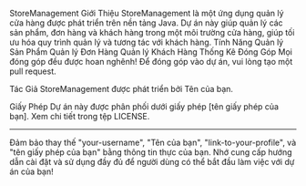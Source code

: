 StoreManagement
Giới Thiệu
StoreManagement là một ứng dụng quản lý cửa hàng được phát triển trên nền tảng Java. Dự án này giúp quản lý các sản phẩm, đơn hàng và khách hàng trong một môi trường cửa hàng, giúp tối ưu hóa quy trình quản lý và tương tác với khách hàng.
Tính Năng
Quản lý Sản Phẩm
Quản lý Đơn Hàng
Quản lý Khách Hàng
Thống Kê
Đóng Góp
Mọi đóng góp đều được hoan nghênh! Để đóng góp vào dự án, vui lòng tạo một pull request.

Tác Giả
StoreManagement được phát triển bởi Tên của bạn.

Giấy Phép
Dự án này được phân phối dưới giấy phép [tên giấy phép của bạn]. Xem chi tiết trong tệp LICENSE.
<hr/>
Đảm bảo thay thế "your-username", "Tên của bạn", "link-to-your-profile", và "tên giấy phép của bạn" bằng thông tin thực của bạn. Nhớ cung cấp hướng dẫn cài đặt và sử dụng đầy đủ để người dùng có thể bắt đầu làm việc với dự án của bạn!
